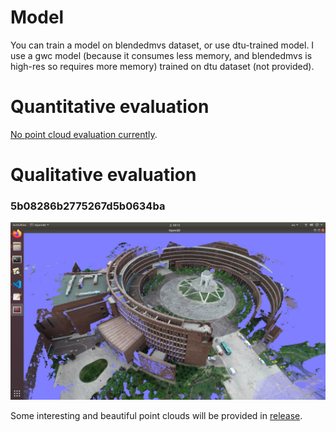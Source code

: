 # Model

You can train a model on blendedmvs dataset, or use dtu-trained model.
I use a gwc model (because it consumes less memory, and blendedmvs is high-res so requires more memory) trained on dtu dataset (not provided).

# Quantitative evaluation

[No point cloud evaluation currently](https://github.com/YoYo000/BlendedMVS/issues/4).

# Qualitative evaluation

### 5b08286b2775267d5b0634ba
![teaser](../../assets/5b08286b2775267d5b0634ba.png)

Some interesting and beautiful point clouds will be provided in [release](https://github.com/kwea123/CasMVSNet_pl/releases).
